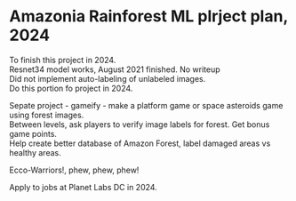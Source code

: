 # Amazonia Rainforest ML plrject plan, 2024   

To finish this project in 2024.  
Resnet34 model works, August 2021 finished. No writeup   
Did not implement auto-labeling of unlabeled images.  
Do this portion fo project in 2024.  

Sepate project - gameify - make a platform game or space asteroids game using forest images.  
Between levels, ask players to verify image labels for forest. Get bonus game points.  
Help create better database of Amazon Forest, label damaged areas vs healthy areas.  

Ecco-Warriors!, phew, phew, phew!   

Apply to jobs at Planet Labs DC in 2024.  

